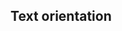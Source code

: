 ## Text orientation


<!-- <values.textOrientation> -->
<!-- </values.textOrientation> -->

<!-- <variants.textOrientation> -->
<!-- </variants.textOrientation> -->
